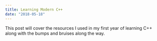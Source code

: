 ```yaml
---
title: Learning Modern C++
date: "2018-05-18"
---
```


This post will cover the resources I used in my first year of learning C++ along with the bumps and bruises along the way.